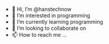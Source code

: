 - 👋 Hi, I’m @hanstechnow
- 👀 I’m interested in programming
- 🌱 I’m currently learning programming
- 💞️ I’m looking to collaborate on 
- 📫 How to reach me ...

<!---
hanstechnow/hanstechnow is a ✨ special ✨ repository because its `README.md` (this file) appears on your GitHub profile.
You can click the Preview link to take a look at your changes.
--->
